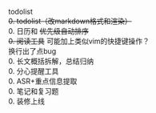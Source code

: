 todolist  
~~0. todolist（改markdown格式和渲染）~~  
0. 日历和 ~~优先级自动排序~~  
~~0. 阅读工具~~ 可能加上类似vim的快捷键操作？  
换行出了点bug  
0. 长文概括拆解，总结归纳  
0. 分心提醒工具  
0. ASR+重点信息提取  
0. 笔记和复习题  
0. 装修上线
